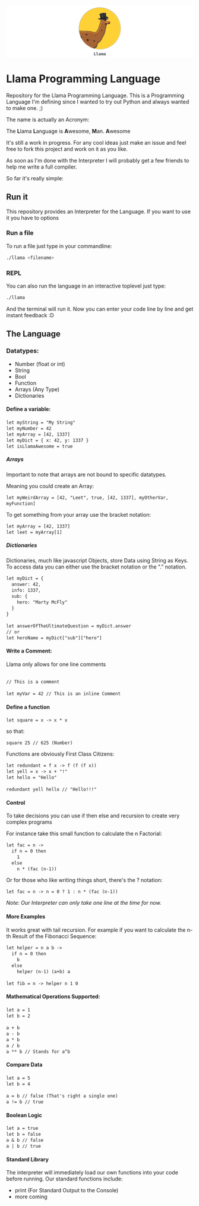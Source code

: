 ![alt text](https://raw.githubusercontent.com/mathiasquintero/LlamaLang/master/logo.png "Small logo I made while I had time ;)")

# Llama Programming Language
Repository for the Llama Programming Language.
This is a Programming Language I'm defining since I wanted to try out Python and always wanted to make one. ;)

The name is actually an Acronym:

The **L**lama **L**anguage is **A**wesome, **M**an. **A**wesome

It's still a work in progress.
For any cool ideas just make an issue and feel free to fork this project and work on it as you like.

As soon as I'm done with the Interpreter I will probably get a few friends to help me write a full compiler.

So far it's really simple:

## Run it

This repository provides an Interpreter for the Language.
If you want to use it you have to options

### Run a file

To run a file just type in your commandline:
```bash
./llama <filename>
```

### REPL

You can also run the language in an interactive toplevel just type:

```bash
./llama
```

And the terminal will run it. Now you can enter your code line by line and get instant feedback :D

## The Language

### Datatypes:

* Number (float or int)
* String
* Bool
* Function
* Arrays (Any Type)
* Dictionaries

#### Define a variable:

```
let myString = "My String"
let myNumber = 42
let myArray = [42, 1337]
let myDict = { x: 42, y: 1337 }
let isLlamaAwesome = true
```

##### Arrays

Important to note that arrays are not bound to specific datatypes.

Meaning you could create an Array:

```
let myWeirdArray = [42, "Leet", true, [42, 1337], myOtherVar, myFunction]
```

To get something from your array use the bracket notation:

```
let myArray = [42, 1337]
let leet = myArray[1]
```

##### Dictionaries

Dictionaries, much like javascript Objects, store Data using String as Keys.
To access data you can either use the bracket notation or the "." notation.

```
let myDict = {
  answer: 42,
  info: 1337,
  sub: {
    hero: "Marty McFly"
  }
}

let answerOfTheUltimateQuestion = myDict.answer
// or
let heroName = myDict["sub"]["hero"]
```



#### Write a Comment:

Llama only allows for one line comments

```

// This is a comment

let myVar = 42 // This is an inline Comment

```

#### Define a function

```
let square = x -> x * x
```

so that:

```
square 25 // 625 (Number)
```

Functions are obviously First Class Citizens:

```
let redundant = f x -> f (f (f x))
let yell = x -> x + "!"
let hello = "Hello"

redundant yell hello // "Hello!!!"
```

#### Control

To take decisions you can use if then else and recursion to create very complex programs

For instance take this small function to calculate the n Factorial:

```
let fac = n ->
  if n = 0 then
    1
  else
    n * (fac (n-1))
```

Or for those who like writing things short, there's the ? notation:

```
let fac = n -> n = 0 ? 1 : n * (fac (n-1))
```

*Note: Our Interpreter can only take one line at the time for now.*

#### More Examples

It works great with tail recursion. For example if you want to calculate the n-th Result of the Fibonacci Sequence:

```
let helper = n a b ->
  if n = 0 then
    b
  else
    helper (n-1) (a+b) a

let fib = n -> helper n 1 0
```

#### Mathematical Operations Supported:

```
let a = 1
let b = 2

a + b
a - b
a * b
a / b
a ** b // Stands for a^b
```

#### Compare Data

```
let a = 5
let b = 4

a = b // false (That's right a single one)
a != b // true
```

#### Boolean Logic

```
let a = true
let b = false
a & b // false
a | b // true
```

#### Standard Library

The interpreter will immediately load our own functions into your code before running.
Our standard functions include:

* print (For Standard Output to the Console)
* more coming

